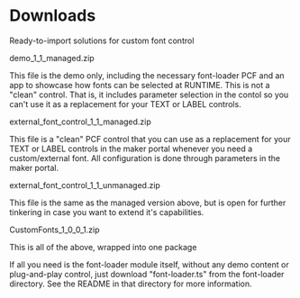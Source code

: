 # Downloads
Ready-to-import solutions for custom font control

demo_1_1_managed.zip

This file is the demo only, including the necessary font-loader PCF and an app to showcase how fonts can be selected at RUNTIME.  This is not a "clean" control.  That is, it includes parameter selection in the contol so you can't use it as a replacement for your TEXT or LABEL controls.

external_font_control_1_1_managed.zip

This file is a "clean" PCF control that you can use as a replacement for your TEXT or LABEL controls in the maker portal whenever you need a custom/external font.  All configuration is done through parameters in the maker portal.

external_font_control_1_1_unmanaged.zip

This file is the same as the managed version above, but is open for further tinkering in case you want to extend it's capabilities.

CustomFonts_1_0_0_1.zip

This is all of the above, wrapped into one package

If all you need is the font-loader module itself, without any demo content or plug-and-play control, just download "font-loader.ts" from the font-loader directory.  See the README in that directory for more information.
